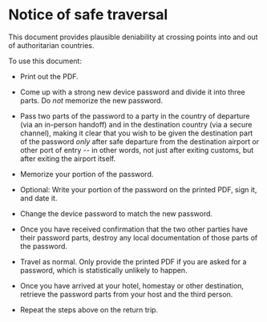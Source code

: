 # Notice of safe traversal

This document provides plausible deniability at crossing points into and out of authoritarian countries.

To use this document:

* Print out the PDF.

* Come up with a strong new device password and divide it into three parts. Do *not* memorize the new password.

* Pass two parts of the password to a party in the country of departure (via an in-person handoff) and in the destination country (via a secure channel), making it clear that you wish to be given the destination part of the password *only* after safe departure from the destination airport or other port of entry -- in other words, not just after exiting customs, but after exiting the airport itself.

* Memorize your portion of the password.

* Optional: Write your portion of the password on the printed PDF, sign it, and date it. 

* Change the device password to match the new password.

* Once you have received confirmation that the two other parties have their password parts, destroy any local documentation of those parts of the password. 

* Travel as normal. Only provide the printed PDF if you are asked for a password, which is statistically unlikely to happen. 

* Once you have arrived at your hotel, homestay or other destination, retrieve the password parts from your host and the third person.

* Repeat the steps above on the return trip.
